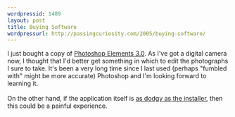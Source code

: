 ```yaml
---
wordpressid: 1489
layout: post
title: Buying Software
wordpressurl: http://passingcuriosity.com/2005/buying-software/
---
```

I just bought a copy of <a href="http://www.pacific.adobe.com/products/photoshopelmac/main.html?c=au">Photoshop Elements 3.0</a>. As I've got a digital camera now, I thought that I'd better get something in which to <emph>edit</emph> the photographs I sure to take. It's been a very long time since I last used (perhaps "fumbled with" might be more accurate) Photoshop and I'm looking forward to learning it.<br /><br />On the other hand, if the application itself is <a href="http://www.adobe.com/support/techdocs/327575.html">as dodgy as the installer</a>, then this could be a painful experience.
